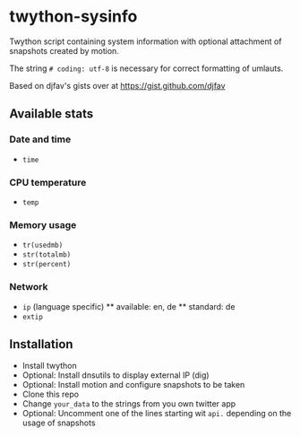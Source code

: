 # twython-sysinfo
Twython script containing system information with optional attachment of snapshots created by motion.

The string `# coding: utf-8` is necessary for correct formatting of umlauts.

Based on djfav's gists over at https://gist.github.com/djfav

## Available stats
### Date and time
* `time`
### CPU temperature
* `temp`
### Memory usage
* `tr(usedmb)`
* `str(totalmb)`
* `str(percent)`
### Network
* `ip` (language specific) 
** available: en, de
** standard: de
* `extip`
## Installation
* Install twython
* Optional: Install dnsutils to display external IP (dig)
* Optional: Install motion and configure snapshots to be taken 
* Clone this repo
* Change `your_data` to the strings from you own twitter app
* Optional: Uncomment one of the lines starting wit `api.` depending on the usage of snapshots